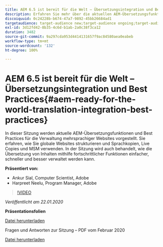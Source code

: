 ```yaml
---
title: AEM 6.5 ist bereit für die Welt – Übersetzungsintegration und Best Practices
description: Erfahren Sie mehr über die aktuellen AEM-Übersetzungsfunktionen und über Best Practices für die Verwaltung mehrsprachiger Websites. Hier erfahren Sie, wie Sie globale Websites strukturieren und Sprachkopien, Live Copies und MSM verwenden. Mithilfe fortschrittlicher Funktionen wird die Übersetzung von Inhalten einfacher, schneller und besser verwaltbar.
discoiquuid: 0c24228b-b674-47a7-9892-45bb26684ad1
targetaudience: target-audience new;target-audience ongoing;target-audience upgrader
exl-id: 3d12fd42-8b35-4c6d-b1ab-2a0c38f3ca12
duration: 3482
source-git-commit: 9a297cda953d4414131657f9ac84580aea0eabeb
workflow-type: tm+mt
source-wordcount: '132'
ht-degree: 100%

---
```


# AEM 6.5 ist bereit für die Welt – Übersetzungsintegration und Best Practices{#aem-ready-for-the-world-translation-integration-best-practices}

In dieser Sitzung werden aktuelle AEM-Übersetzungsfunktionen und Best Practices für die Verwaltung mehrsprachiger Websites vorgestellt. Sie erfahren, wie Sie globale Websites strukturieren und Sprachkopien, Live Copies und MSM verwenden. In der Sitzung wird auch behandelt, wie die Übersetzung von Inhalten mithilfe fortschrittlicher Funktionen einfacher, schneller und besser verwaltet werden kann.

**Präsentiert von:**

* Ankur Sial, Computer Scientist, Adobe
* Harpreet Neelu, Program Manager, Adobe

>[!VIDEO](https://video.tv.adobe.com/v/31153?quality=9)

*Veröffentlicht am 22.01.2020*

**Präsentationsfolien**

[Datei herunterladen](assets/gems-2020-translations.pdf)

Fragen und Antworten zur Sitzung – PDF vom Februar 2020

[Datei herunterladen](assets/aem-gems-translationqnafeb2020.pdf)
